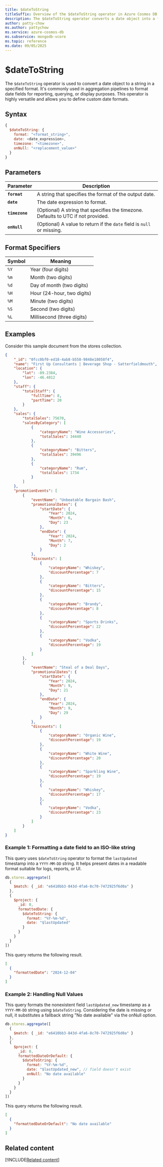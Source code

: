 ```yaml
---
title: $dateToString
titleSuffix: Overview of the $dateToString operator in Azure Cosmos DB for MongoDB (vCore)
description: The $dateToString operator converts a date object into a formatted string.
author: patty-chow
ms.author: pattychow
ms.service: azure-cosmos-db
ms.subservice: mongodb-vcore
ms.topic: reference
ms.date: 09/05/2025
---
```


# $dateToString

The `$dateToString` operator is used to convert a date object to a string in a specified format. It's commonly used in aggregation pipelines to format date fields for reporting, querying, or display purposes. This operator is highly versatile and allows you to define custom date formats.

## Syntax

```javascript
{
  $dateToString: {
    format: "<format_string>",
    date: <date_expression>,
    timezone: "<timezone>",
    onNull: "<replacement_value>"
  }
}
```

## Parameters  

| Parameter | Description |
| --- | --- |
| **`format`** | A string that specifies the format of the output date. |
| **`date`** | The date expression to format. |
| **`timezone`** | (Optional) A string that specifies the timezone. Defaults to UTC if not provided. |
| **`onNull`** | (Optional) A value to return if the `date` field is `null` or missing. |

## Format Specifiers

| Symbol | Meaning                  |
| ------ | ------------------------ |
| `%Y`   | Year (four digits)          |
| `%m`   | Month (two digits)         |
| `%d`   | Day of month (two digits)  |
| `%H`   | Hour (24-hour, two digits) |
| `%M`   | Minute (two digits)        |
| `%S`   | Second (two digits)        |
| `%L`   | Millisecond (three digits)   |

## Examples

Consider this sample document from the stores collection.

```json
{
    "_id": "0fcc0bf0-ed18-4ab8-b558-9848e18058f4",
    "name": "First Up Consultants | Beverage Shop - Satterfieldmouth",
    "location": {
        "lat": -89.2384,
        "lon": -46.4012
    },
    "staff": {
        "totalStaff": {
            "fullTime": 8,
            "partTime": 20
        }
    },
    "sales": {
        "totalSales": 75670,
        "salesByCategory": [
            {
                "categoryName": "Wine Accessories",
                "totalSales": 34440
            },
            {
                "categoryName": "Bitters",
                "totalSales": 39496
            },
            {
                "categoryName": "Rum",
                "totalSales": 1734
            }
        ]
    },
    "promotionEvents": [
        {
            "eventName": "Unbeatable Bargain Bash",
            "promotionalDates": {
                "startDate": {
                    "Year": 2024,
                    "Month": 6,
                    "Day": 23
                },
                "endDate": {
                    "Year": 2024,
                    "Month": 7,
                    "Day": 2
                }
            },
            "discounts": [
                {
                    "categoryName": "Whiskey",
                    "discountPercentage": 7
                },
                {
                    "categoryName": "Bitters",
                    "discountPercentage": 15
                },
                {
                    "categoryName": "Brandy",
                    "discountPercentage": 8
                },
                {
                    "categoryName": "Sports Drinks",
                    "discountPercentage": 22
                },
                {
                    "categoryName": "Vodka",
                    "discountPercentage": 19
                }
            ]
        },
        {
            "eventName": "Steal of a Deal Days",
            "promotionalDates": {
                "startDate": {
                    "Year": 2024,
                    "Month": 9,
                    "Day": 21
                },
                "endDate": {
                    "Year": 2024,
                    "Month": 9,
                    "Day": 29
                }
            },
            "discounts": [
                {
                    "categoryName": "Organic Wine",
                    "discountPercentage": 19
                },
                {
                    "categoryName": "White Wine",
                    "discountPercentage": 20
                },
                {
                    "categoryName": "Sparkling Wine",
                    "discountPercentage": 19
                },
                {
                    "categoryName": "Whiskey",
                    "discountPercentage": 17
                },
                {
                    "categoryName": "Vodka",
                    "discountPercentage": 23
                }
            ]
        }
    ]
}
```

### Example 1: Formatting a date field to an ISO-like string

This query uses `$dateToString` operator to format the `lastUpdated` timestamp into a `YYYY-MM-DD` string. It helps present dates in a readable format suitable for logs, reports, or UI.

```javascript
db.stores.aggregate([
  {
    $match: { _id: "e6410bb3-843d-4fa6-8c70-7472925f6d0a" }
  },
  {
    $project: {
      _id: 0,
      formattedDate: {
        $dateToString: {
          format: "%Y-%m-%d",
          date: "$lastUpdated"
        }
      }
    }
  }
])
```

This query returns the following result.

```json
[
  {
    "formattedDate": "2024-12-04"
  }
]
```

### Example 2: Handling Null Values

This query formats the nonexistent field `lastUpdated_new` timestamp as a `YYYY-MM-DD` string using `$dateToString`. Considering the date is missing or null, it substitutes a fallback string "No date available" via the onNull option.

```javascript
db.stores.aggregate([
  {
    $match: { _id: "e6410bb3-843d-4fa6-8c70-7472925f6d0a" }
  },
  {
    $project: {
      _id: 0,
      formattedDateOrDefault: {
        $dateToString: {
          format: "%Y-%m-%d",
          date: "$lastUpdated_new", // field doesn't exist
          onNull: "No date available"
        }
      }
    }
  }
])
```

This query returns the following result.

```json
[
  {
    "formattedDateOrDefault": "No date available"
  }
]
```

## Related content

[!INCLUDE[Related content](../includes/related-content.md)]



